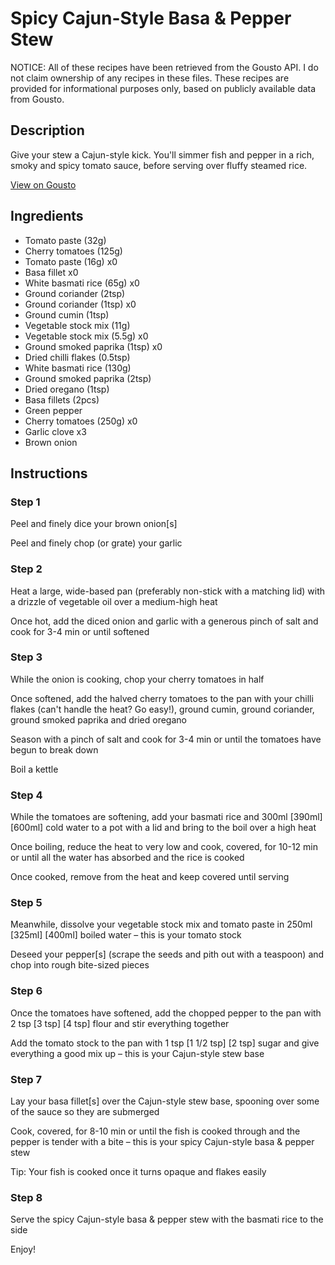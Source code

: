 # Spicy Cajun-Style Basa & Pepper Stew

NOTICE: All of these recipes have been retrieved from the Gousto API. I do not claim ownership of any recipes in these files. These recipes are provided for informational purposes only, based on publicly available data from Gousto.

## Description

Give your stew a Cajun-style kick. You'll simmer fish and pepper in a rich, smoky and spicy tomato sauce, before serving over fluffy steamed rice.

[View on Gousto](https://www.gousto.co.uk/recipes/cookbook/spicy-cajun-style-basa-pepper-stew)

## Ingredients

- Tomato paste (32g)
- Cherry tomatoes (125g)
- Tomato paste (16g) x0
- Basa fillet x0
- White basmati rice (65g) x0
- Ground coriander (2tsp)
- Ground coriander (1tsp) x0
- Ground cumin (1tsp)
- Vegetable stock mix (11g)
- Vegetable stock mix (5.5g) x0
- Ground smoked paprika (1tsp) x0
- Dried chilli flakes (0.5tsp)
- White basmati rice (130g)
- Ground smoked paprika (2tsp)
- Dried oregano (1tsp)
- Basa fillets (2pcs)
- Green pepper
- Cherry tomatoes (250g) x0
- Garlic clove x3
- Brown onion

## Instructions


### Step 1

Peel and finely dice your brown onion[s]

Peel and finely chop (or grate) your garlic


### Step 2

Heat a large, wide-based pan (preferably non-stick with a matching lid) with a drizzle of vegetable oil over a medium-high heat

Once hot, add the diced onion and garlic with a generous pinch of salt and cook for 3-4 min or until softened


### Step 3

While the onion is cooking, chop your cherry tomatoes in half

Once softened, add the halved cherry tomatoes to the pan with your chilli flakes (can't handle the heat? Go easy!), ground cumin, ground coriander, ground smoked paprika and dried oregano

Season with a pinch of salt and cook for 3-4 min or until the tomatoes have begun to break down

Boil a kettle


### Step 4

While the tomatoes are softening, add your basmati rice and 300ml <span class="text-purple">[390ml]</span> <span class="text-danger">[600ml] </span>cold water to a pot with a lid and bring to the boil over a high heat

Once boiling, reduce the heat to very low and cook, covered, for 10-12 min or until all the water has absorbed and the rice is cooked

Once cooked, remove from the heat and keep covered until serving


### Step 5

Meanwhile, dissolve your vegetable stock mix and tomato paste in 250ml <span class="text-purple">[325ml]</span> <span class="text-danger">[400ml] </span>boiled water – this is your tomato stock

Deseed your pepper[s] (scrape the seeds and pith out with a teaspoon) and chop into rough bite-sized pieces


### Step 6

Once the tomatoes have softened, add the chopped pepper to the pan with 2 tsp <span class="text-purple">[3 tsp] </span><span class="text-danger">[4 tsp] </span>flour and stir everything together

Add the tomato stock to the pan with 1 tsp <span class="text-purple">[1 1/2 tsp]</span> <span class="text-danger">[2 tsp] </span>sugar and give everything a good mix up – this is your Cajun-style stew base


### Step 7

Lay your basa fillet[s] over the Cajun-style stew base, spooning over some of the sauce so they are submerged

Cook, covered, for 8-10 min or until the fish is cooked through and the pepper is tender with a bite – this is your spicy Cajun-style basa & pepper stew

Tip: Your fish is cooked once it turns opaque and flakes easily

### Step 8

Serve the spicy Cajun-style basa & pepper stew with the basmati rice to the side

Enjoy!

